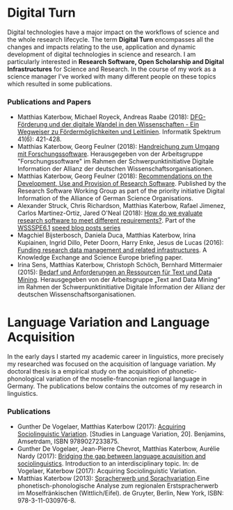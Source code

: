 # Digital Turn
Digital technologies have a major impact on the workflows of science and the whole research lifecycle. The term **Digital Turn** encompasses all the changes and impacts relating to the use, application and dynamic development of digital technologies in science and research. I am particularly interested in **Research Software, Open Scholarship and Digital Infrastructures** for Science and Research. In the course of my work as a science manager I've worked with many different people on these topics which resulted in some publications.

### Publications and Papers
* Matthias Katerbow, Michael Royeck, Andreas Raabe (2018): [DFG-Förderung und der digitale Wandel in den Wissenschaften - Ein Wegweiser zu Fördermöglichkeiten und Leitlinien](https://doi.org/10.1007/s00287-018-01135-0). Informatik Spektrum 41(6): 421-428. 
* Matthias Katerbow, Georg Feulner (2018): [Handreichung zum Umgang mit Forschungssoftware](https://doi.org/10.5281/zenodo.1172970). Herausgegeben von der Arbeitsgruppe "Forschungssoftware" im Rahmen der Schwerpunktinitiative Digitale Information der Allianz der deutschen Wissenschaftsorganisationen.
* Matthias Katerbow, Georg Feulner (2018): [Recommendations on the Development, Use and Provision of Research Software](https://zenodo.org/record/1172988). Published by the Research Software Working Group as part of the priority initiative Digital Information of the Alliance of German Science Organisations.
* Alexander Struck, Chris Richardson, Matthias Katerbow, Rafael Jimenez, Carlos Martinez-Ortiz, Jared O'Neal (2018): [How do we evaluate research software to meet different requirements?](https://software.ac.uk/blog/2018-11-27-how-do-we-evaluate-research-software-meet-different-requirements). Part of the [WSSSPE6.1](http://wssspe.researchcomputing.org.uk/wssspe6-1/) [speed blog posts series](https://software.ac.uk/tags/wssspe61-speed-blog-posts)
* Magchiel Bijsterbosch, Daniela Duca, Matthias Katerbow, Irina Kupiainen, Ingrid Dillo, Peter Doorn, Harry Enke, Jesus de Lucas (2016): [Funding research data management and related infrastructures](http://repository.jisc.ac.uk/6402/1/Funding_RDM_%26_Related_Infratsructures_MAY2016_v7.pdf). A Knowledge Exchange and Science Europe briefing paper.
* Irina Sens, Matthias Katerbow, Christoph Schöch, Bernhard Mittermaier (2015): [Bedarf und Anforderungen an Ressourcen für Text und Data Mining](https://zenodo.org/record/32584). Herausgegeben von der Arbeitsgruppe „Text and Data Mining“ im Rahmen der Schwerpunktinitiative Digitale Information der Allianz der deutschen Wissenschaftsorganisationen.

# Language Variation and Language Acquisition
In the early days I started my academic career in linguistics, more precisely my researched was focused on the acquisition of language variation. My doctoral thesis is a empirical study on the acquisition of phonetic-phonological variation of the moselle-franconian regional language in Germany. The publications below contains the outcomes of my research in linguistics.

### Publications
* Gunther De Vogelaer, Matthias Katerbow (2017): [Acquiring Sociolinguistic Variation](https://benjamins.com/catalog/silv.20). [Studies in Language Variation, 20]. Benjamins, Amsetrdam, ISBN 9789027233875.
* Gunther De Vogelaer, Jean-Pierre Chevrot, Matthias Katerbow, Aurélie Nardy (2017): [Bridging the gap between language acquisition and sociolinguistics](https://benjamins.com/catalog/silv.20.01dev). Introduction to an interdisciplinary topic. In: de Vogelaer, Katerbow (2017): Acquiring Sociolinguistic Variation.
* Matthias Katerbow (2013): [Spracherwerb und Sprachvariation](https://www.degruyter.com/view/product/204591).Eine phonetisch-phonologische Analyse zum regionalen Erstspracherwerb im Moselfränkischen (Wittlich/Eifel). de Gruyter, Berlin, New York, ISBN: 978-3-11-030976-8.
